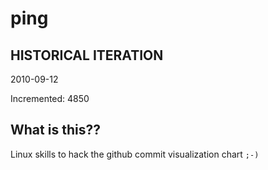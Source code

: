 # ping

## HISTORICAL ITERATION
2010-09-12

Incremented: 4850

## What is this?? 
Linux skills to hack the github commit visualization chart `;-)`
